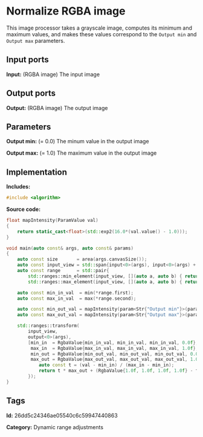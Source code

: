 # Normalize RGBA image

This image processor takes a grayscale image, computes its minimum and maximum values, and makes these values correspond to the `Output min` and `Output max` parameters.

## Input ports

__Input:__ (RGBA image) The input image

## Output ports

__Output:__ (RGBA image) The output image

## Parameters

__Output min:__ (= 0.0) The minum value in the output image

__Output max:__ (= 1.0) The maximum value in the output image

## Implementation

__Includes:__

```c++
#include <algorithm>
```

__Source code:__

```c++
float mapIntensity(ParamValue val)
{
	return static_cast<float>(std::exp2(16.0*(val.value() - 1.0)));
}

void main(auto const& args, auto const& params)
{
	auto const size       = area(args.canvasSize());
	auto const input_view = std::span{input<0>(args), input<0>(args) + size};
	auto const range      = std::pair{
        std::ranges::min_element(input_view, [](auto a, auto b) { return min(a) < min(b); }),
        std::ranges::max_element(input_view, [](auto a, auto b) { return max(a) < max(b); })};

	auto const min_in_val  = min(*range.first);
	auto const max_in_val  = max(*range.second);

	auto const min_out_val = mapIntensity(param<Str{"Output min"}>(params));
	auto const max_out_val = mapIntensity(param<Str{"Output max"}>(params));

	std::ranges::transform(
	    input_view,
	    output<0>(args),
	    [min_in  = RgbaValue{min_in_val, min_in_val, min_in_val, 0.0f},
	     max_in  = RgbaValue{max_in_val, max_in_val, max_in_val, 1.0f},
	     min_out = RgbaValue{min_out_val, min_out_val, min_out_val, 0.0f},
	     max_out = RgbaValue{max_out_val, max_out_val, max_out_val, 1.0f}](auto val) {
		    auto const t = (val - min_in) / (max_in - min_in);
		    return t * max_out + (RgbaValue{1.0f, 1.0f, 1.0f, 1.0f} - t) * min_out;
	    });
}
```

## Tags

__Id:__ 26dd5c24346ae05540c6c59947440863

__Category:__ Dynamic range adjustments